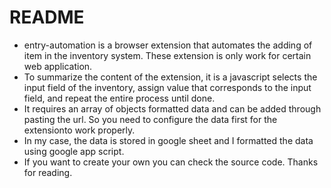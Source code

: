 # README
- entry-automation is a browser extension that automates the adding of item in the inventory system. These extension is only work for certain web application.
- To summarize the content of the extension, it is a javascript selects the input field of the inventory, assign value that corresponds to the input field, and repeat the entire process until done.
- It requires an array of objects formatted data and can be added through pasting the url. So you need to configure the data first for the extensionto work properly.
- In my case, the data is stored in google sheet and I formatted the data using google app script.
- If you want to create your own you can check the source code. Thanks for reading.
